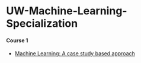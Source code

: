 # UW-Machine-Learning-Specialization
#### Course 1
* [Machine Learning: A case study based approach](https://github.com/Jai4/UW-Machine-Learning-Specialization/tree/master/src/Course%201)
